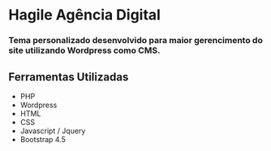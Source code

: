 # Hagile Agência Digital

### Tema personalizado desenvolvido para maior gerencimento do site utilizando Wordpress como CMS.

## Ferramentas Utilizadas
- PHP
- Wordpress
- HTML
- CSS
- Javascript / Jquery
- Bootstrap 4.5

